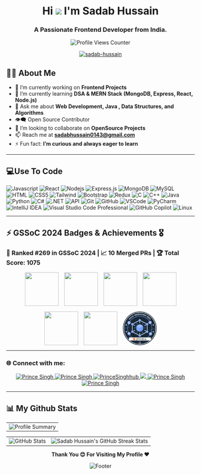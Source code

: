 <h1 align="center">Hi <img src="https://raw.githubusercontent.com/MartinHeinz/MartinHeinz/master/wave.gif" width="30px"> I'm <b>Sadab Hussain</b></h1>
<h3 align="center"> A Passionate Frontend Developer from India. </h3>

<p align="center"> 
  <img width="200px" src="https://komarev.com/ghpvc/?username=Sadab-Hussain&&style=for-the-badge" alt="Profile Views Counter" />
</p>

<p align="center">
  <a href="https://github.com/ryo-ma/github-profile-trophy">
    <img src="https://github-profile-trophy.vercel.app/?username=sadab-hussain&theme=onedark&margin-w=5&margin-h=5" alt="sadab-hussain" />
  </a>
</p>

## 🙋‍♂️ About Me
- 🔭 I’m currently working on **Frontend Projects**
- 🌱 I’m currently learning **DSA & MERN Stack (MongoDB, Express, React, Node.js)**
- 💬 Ask me about **Web Development, Java , Data Structures, and Algorithms**
- 👁‍🗨 Open Source Contributor
- 👯 I’m looking to collaborate on **OpenSource Projects**
- 📫 Reach me at **sadabhussain0143@gmail.com**
- ⚡ Fun fact: **I’m curious and always eager to learn**

---

## 💻Use To Code
![Javascript](https://img.shields.io/badge/Javascript-F0DB4F?style=for-the-badge&labelColor=black&logo=javascript&logoColor=F0DB4F)
![React](https://img.shields.io/badge/-React-61DBFB?style=for-the-badge&labelColor=black&logo=react&logoColor=61DBFB)
![Nodejs](https://img.shields.io/badge/Nodejs-3C873A?style=for-the-badge&labelColor=black&logo=node.js&logoColor=3C873A)
![Express.js](https://img.shields.io/badge/Express.js-000000?style=for-the-badge&logo=express&logoColor=white)
![MongoDB](https://img.shields.io/badge/MongoDB-4EA94B?style=for-the-badge&logo=mongodb&logoColor=white)
![MySQL](https://img.shields.io/badge/MySQL-lightgrey?logo=mysql&style=for-the-badge&logoColor=white&labelColor=blue)
![HTML](https://img.shields.io/badge/HTML5-E34F26?style=for-the-badge&logo=html5&logoColor=white)
![CSS5](https://img.shields.io/badge/CSS5-1572B6?style=for-the-badge&logo=css3&logoColor=white)
![Tailwind](https://img.shields.io/badge/Tailwind_CSS-092749?style=for-the-badge&logo=tailwindcss&logoColor=06B6D4&labelColor=000000)
![Bootstrap](https://img.shields.io/badge/Bootstrap-563D7C?style=for-the-badge&logo=bootstrap&logoColor=white)
![Redux](https://img.shields.io/badge/Redux-593D88?style=for-the-badge&logo=redux&logoColor=white)
![C](https://img.shields.io/badge/C-00599C?style=for-the-badge&logo=c&logoColor=white)
![C++](https://img.shields.io/badge/C++-00599C?style=for-the-badge&logo=c%2B%2B&logoColor=white)
![Java](https://img.shields.io/badge/Java-007396?style=for-the-badge&logo=java&logoColor=white)
![Python](https://img.shields.io/badge/Python-3776AB?style=for-the-badge&logo=python&logoColor=white)
![C#](https://img.shields.io/badge/C%23-239120?style=for-the-badge&logo=c-sharp&logoColor=white)
![.NET](https://img.shields.io/badge/.NET-512BD4?style=for-the-badge&logo=.net&logoColor=white)
![API](https://img.shields.io/badge/API-008000?style=for-the-badge)
![Git](https://img.shields.io/badge/Git-F05032?style=for-the-badge&logo=git&logoColor=white)
![GitHub](https://img.shields.io/badge/GitHub-181717?style=for-the-badge&logo=github&logoColor=white)
![VSCode](https://img.shields.io/badge/Visual_Studio-0078d7?style=for-the-badge&logo=visual%20studio&logoColor=white)
![PyCharm](https://img.shields.io/badge/PyCharm-000000?style=for-the-badge&logo=pycharm&logoColor=white)
![IntelliJ IDEA](https://img.shields.io/badge/IntelliJ_IDEA-000000?style=for-the-badge&logo=intellij-idea&logoColor=white)
![Visual Studio Code Professional](https://img.shields.io/badge/VS_Code_Professional-007ACC?style=for-the-badge&logo=visual-studio-code&logoColor=white)
![GitHub Copilot](https://img.shields.io/badge/GitHub_Copilot-000000?style=for-the-badge&logo=github&logoColor=white)
![Linux](https://img.shields.io/badge/Linux-FCC624?style=for-the-badge&logo=linux&logoColor=black)

---

<h2 align="left">⚡ GSSoC 2024 Badges & Achievements 🎖️ </h2>
<div align="center" style="max-width: 600px; margin: auto;">
  <h3 style="text-align: left; font-size: 16px;">
    🥳 Ranked #269 in GSSoC 2024 | 📈 10 Merged PRs | 🏆 Total Score: 1075
  </h3>
  <div style="display: flex; flex-wrap: wrap; justify-content: center; gap: 15px;">
    <img src="https://raw.githubusercontent.com/GSSoC24/Postman-Challenge/main/docs/assets/1.png" width="90px" height="90px" />
    <img src="https://raw.githubusercontent.com/GSSoC24/Postman-Challenge/main/docs/assets/2.png" width="90px" height="90px" />
    <img src="https://raw.githubusercontent.com/GSSoC24/Postman-Challenge/main/docs/assets/3.png" width="90px" height="90px" />
    <img src="https://raw.githubusercontent.com/GSSoC24/Postman-Challenge/main/docs/assets/4.png" width="90px" height="90px" />
    <img src="https://raw.githubusercontent.com/GSSoC24/Postman-Challenge/main/docs/assets/5.png" width="90px" height="90px" />
    <img src="https://raw.githubusercontent.com/GSSoC24/Postman-Challenge/main/docs/assets/Postman%20White.png" width="90px" height="90px" />
    <img src="https://github.com/neeru24/Connect_icons/blob/main/Hack-Web3Conf%202024%20Badge%20(2).png" width="90px" height="90px" />
  </div>
</div>

---

<h3 align="left">🌐 Connect with me:</h3>
<p align="center">  
    <a href="https://www.youtube.com/@CodeWithSH" target="_blank">
  <img src="https://img.shields.io/badge/YouTube-FF0000?style=for-the-badge&logo=youtube&logoColor=white" alt="Prince Singh" />
 </a> 
 <a href="https://www.linkedin.com/in/sadab-hussain-012a60269/" target="_blank">
  <img src="https://img.shields.io/badge/LinkedIn-0077B5?style=for-the-badge&logo=linkedin&logoColor=white" alt="Prince Singh"/>
 </a>
 <a href="https://github.com/Sadab-Hussain" target="_blank">
  <img src="https://img.shields.io/badge/GitHub-181717?style=for-the-badge&logo=github&logoColor=white" alt="PrinceSinghhub" />
 </a>
 <a href="https://x.com/_Sadab_Siddique" target="_blank">
  <img src="https://img.shields.io/badge/Twitter-1DA1F2?style=for-the-badge&logo=twitter&logoColor=white" />
 </a>
 <a href="https://www.instagram.com/_sadab_siddique_" target="_blank">
  <img src="https://img.shields.io/badge/Instagram-fe4164?style=for-the-badge&logo=instagram&logoColor=white" alt="Prince Singh" />
 </a> 
   <a href="mailto:sadabhussain0143@gmail.com" target="_blank">
  <img src="https://img.shields.io/badge/Email-D14836?style=for-the-badge&logo=gmail&logoColor=white" alt="Prince Singh" />
 </a> 
</p>

---

## 📊 My Github Stats
<table width="100%" align="center">
  <tr>
    <td>
      <img width="600em" src="http://github-profile-summary-cards.vercel.app/api/cards/profile-details?username=sadab-hussain&theme=radical" alt="Profile Summary" onerror="this.src='https://via.placeholder.com/600x300?text=Profile+Summary+Unavailable';">
    </td>
  </tr>
</table>

<table width="100%" align="center">
  <tr>
    <td align="center">
      <img src="https://github-readme-stats.vercel.app/api?username=sadab-hussain&show_icons=true&locale=en&theme=radical" alt="GitHub Stats" width="400em" onerror="this.src='https://via.placeholder.com/400x200?text=GitHub+Stats+Unavailable';">
    </td>
    <td align="center">
  <img 
    src="https://github-readme-streak-stats.herokuapp.com/?user=sadab-hussain&theme=radical" 
    alt="Sadab Hussain's GitHub Streak Stats" 
    width="420em" 
    onerror="this.src='https://via.placeholder.com/420x200?text=Streak+Stats+Unavailable';"
  />
    </td>
  </tr>
</table>

<p align="center"> 
  <b> Thank You 😊 For Visiting My Profile ❤️ </b>
</p>

<p align="center">
  <img src="https://capsule-render.vercel.app/api?type=waving&color=gradient&height=60&section=footer" alt="Footer"/>
</p>
